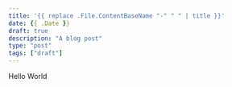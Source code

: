 ```yaml
---
title: '{{ replace .File.ContentBaseName "-" " " | title }}'
date: {{ .Date }}
draft: true
description: "A blog post"
type: "post"
tags: ["draft"]
---
```


Hello World